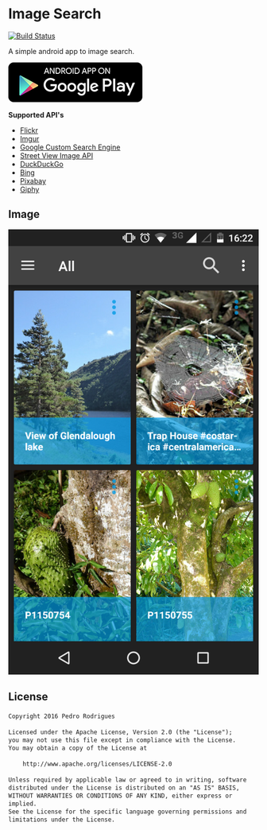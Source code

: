 [travis-image]: https://travis-ci.org/hpedrorodrigues/ImageSearch.svg?branch=master
[travis-url]: https://travis-ci.org/hpedrorodrigues/ImageSearch
[flickr-docs]: https://www.flickr.com/services/api/flickr.photos.search.html
[imgur-docs]: https://api.imgur.com/endpoints/gallery#gallery-search
[google-cse-docs]: https://developers.google.com/custom-search/docs/overview
[street-view-docs]: https://developers.google.com/maps/documentation/streetview/intro
[duck-duck-go-docs]: https://duckduckgo.com/api
[bing-image-search-docs]: https://dev.cognitive.microsoft.com/docs/services/56b43f0ccf5ff8098cef3808/operations/56b4433fcf5ff8098cef380c
[pixabay-docs]: https://pixabay.com/api/docs/
[giphy-docs]: https://github.com/Giphy/GiphyAPI
[playstore-badge]: ./art/general/en-play-badge.png
[app-url]: https://play.google.com/store/apps/details?id=com.hpedrorodrigues.imagesearch
[app-home-img]: https://raw.githubusercontent.com/hpedrorodrigues/ImageSearch/master/art/phone/1.png

# Image Search

[![Build Status][travis-image]][travis-url]

A simple android app to image search.

[![Play Store Badge][playstore-badge]][app-url]

**Supported API's**

- [Flickr][flickr-docs]
- [Imgur][imgur-docs]
- [Google Custom Search Engine][google-cse-docs]
- [Street View Image API][street-view-docs]
- [DuckDuckGo][duck-duck-go-docs]
- [Bing][bing-image-search-docs]
- [Pixabay][pixabay-docs]
- [Giphy][giphy-docs]

## Image

![Home][app-home-img]

## License

    Copyright 2016 Pedro Rodrigues

    Licensed under the Apache License, Version 2.0 (the "License");
    you may not use this file except in compliance with the License.
    You may obtain a copy of the License at

        http://www.apache.org/licenses/LICENSE-2.0

    Unless required by applicable law or agreed to in writing, software
    distributed under the License is distributed on an "AS IS" BASIS,
    WITHOUT WARRANTIES OR CONDITIONS OF ANY KIND, either express or implied.
    See the License for the specific language governing permissions and
    limitations under the License.